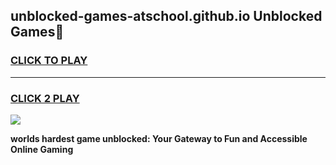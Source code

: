 
## unblocked-games-atschool.github.io Unblocked Games👋
<h3>
<a href="https://premium.freeplayer.one?title=unblocked-games-atschool.github.io&ref=16F">CLICK TO PLAY</a></h3>
<hr>

<h3>
<a href="https://premium.freeplayer.one?title=unblocked-games-atschool.github.io&ref=16F">CLICK 2 PLAY</a>
  
</h3>

<a href="https://premium.freeplayer.one?title=unblocked-games-atschool.github.io&ref=16F/"><img src="https://clearcache.store/games.png"></a>


**worlds hardest game unblocked: Your Gateway to Fun and Accessible Online Gaming**
